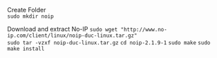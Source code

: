 Create Folder   
```sudo mkdir noip```

Download and extract No-IP
```sudo wget "http://www.no-ip.com/client/linux/noip-duc-linux.tar.gz"```   
```sudo tar -vzxf noip-duc-linux.tar.gz```
```cd noip-2.1.9-1```
```sudo make```
```sudo make install```

